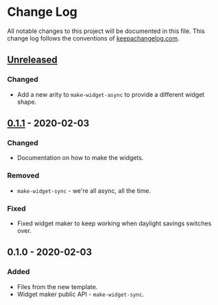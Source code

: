 # Change Log
All notable changes to this project will be documented in this file. This change log follows the conventions of [keepachangelog.com](http://keepachangelog.com/).

## [Unreleased]
### Changed
- Add a new arity to `make-widget-async` to provide a different widget shape.

## [0.1.1] - 2020-02-03
### Changed
- Documentation on how to make the widgets.

### Removed
- `make-widget-sync` - we're all async, all the time.

### Fixed
- Fixed widget maker to keep working when daylight savings switches over.

## 0.1.0 - 2020-02-03
### Added
- Files from the new template.
- Widget maker public API - `make-widget-sync`.

[Unreleased]: https://github.com/your-name/e75/compare/0.1.1...HEAD
[0.1.1]: https://github.com/your-name/e75/compare/0.1.0...0.1.1
